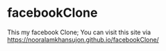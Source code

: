 # facebookClone

This my facebook Clone;
You can visit this site via https://nooralamkhansujon.github.io/facebookClone/
